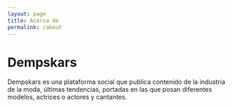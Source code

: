 ```yaml
---
layout: page
title: Acerca de
permalink: /about
---
```


# Dempskars
Dempskars es una plataforma social que publica contenido de la industria de la moda, últimas tendencias, portadas en las que posan diferentes modelos, actrices o actores y cantantes. 
